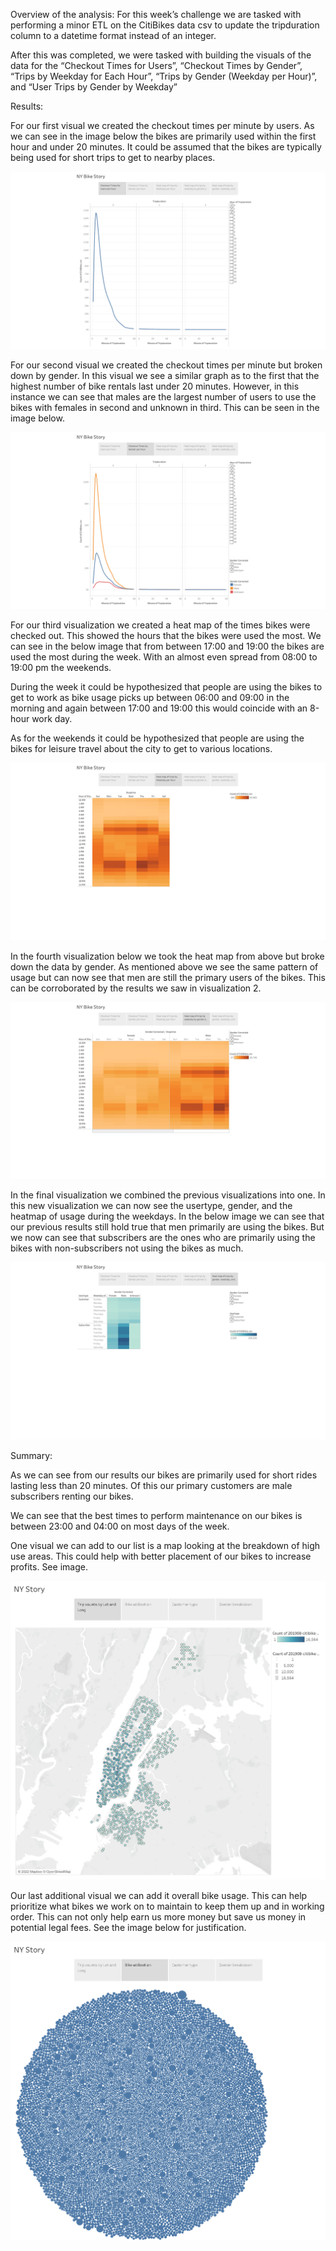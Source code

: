 Overview of the analysis:
For this week’s challenge we are tasked with performing a minor ETL on the CitiBikes data csv to update the tripduration column to a datetime format instead of an integer.

After this was completed, we were tasked with building the visuals of the data for the “Checkout Times for Users”, “Checkout Times by Gender”, “Trips by Weekday for Each Hour”, “Trips by Gender (Weekday per Hour)”, and “User Trips by Gender by Weekday”

Results:

For our first visual we created the checkout times per minute by users.  As we can see in the image below the bikes are primarily used within the first hour and under 20 minutes.  It could be assumed that the bikes are typically being used for short trips to get to nearby places.

![This is an image](https://github.com/BMoreland20/bikesharing/blob/main/Resources/1%20Checkout%20Times%20for%20Users.PNG)

For our second visual we created the checkout times per minute but broken down by gender.  In this visual we see a similar graph as to the first that the highest number of bike rentals last under 20 minutes.  However, in this instance we can see that males are the largest number of users to use the bikes with females in second and unknown in third.  This can be seen in the image below.

![This is an image](https://github.com/BMoreland20/bikesharing/blob/main/Resources/2%20Checkout%20Times%20by%20Gender.PNG)

For our third visualization we created a heat map of the times bikes were checked out.  This showed the hours that the bikes were used the most.  We can see in the below image that from between 17:00 and 19:00 the bikes are used the most during the week.  With an almost even spread from 08:00 to 19:00 pm the weekends.

During the week it could be hypothesized that people are using the bikes to get to work as bike usage picks up between 06:00 and 09:00 in the morning and again between 17:00 and 19:00 this would coincide with an 8-hour work day.

As for the weekends it could be hypothesized that people are using the bikes for leisure travel about the city to get to various locations.

![This is an image](https://github.com/BMoreland20/bikesharing/blob/main/Resources/3%20Trips%20by%20Weekday%20per%20Hour.PNG)

In the fourth visualization below we took the heat map from above but broke down the data by gender.  As mentioned above we see the same pattern of usage but can now see that men are still the primary users of the bikes.  This can be corroborated by the results we saw in visualization 2.

![This is an image](https://github.com/BMoreland20/bikesharing/blob/main/Resources/4%20Trips%20by%20Gender%20(Weekday%20per%20Hour).PNG)

In the final visualization we combined the previous visualizations into one.  In this new visualization we can now see the usertype, gender, and the heatmap of usage during the weekdays.  In the below image we can see that our previous results still hold true that men primarily are using the bikes.  But we now can see that subscribers are the ones who are primarily using the bikes with non-subscribers not using the bikes as much.

![This is an image](https://github.com/BMoreland20/bikesharing/blob/main/Resources/5%20User%20Trips%20by%20Gender%20by%20Weekday.PNG)

Summary:

As we can see from our results our bikes are primarily used for short rides lasting less than 20 minutes.  Of this our primary customers are male subscribers renting our bikes.

We can see that the best times to perform maintenance on our bikes is between 23:00 and 04:00 on most days of the week.

One visual we can add to our list is a map looking at the breakdown of high use areas.  This could help with better placement of our bikes to increase profits.  See image.

![This is an image](https://github.com/BMoreland20/bikesharing/blob/main/Resources/Map.png)

Our last additional visual we can add it overall bike usage.  This can help prioritize what bikes we work on to maintain to keep them up and in working order.  This can not only help earn us more money but save us money in potential legal fees.  See the image below for justification.

![This is an image](https://github.com/BMoreland20/bikesharing/blob/main/Resources/Bike%20Utilization.png)
